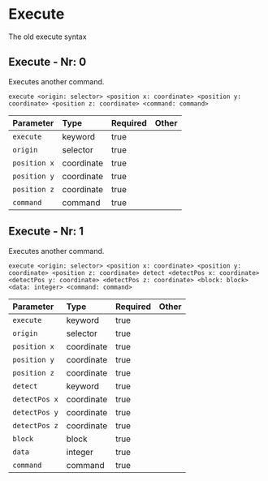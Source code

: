 # Execute

The old execute syntax

## Execute - Nr: 0

Executes another command.

```mcfunction
execute <origin: selector> <position x: coordinate> <position y: coordinate> <position z: coordinate> <command: command>
```

| Parameter    | Type       | Required | Other |
| :----------- | :--------- | :------- | :---- |
| `execute`    | keyword    | true     |       |
| `origin`     | selector   | true     |       |
| `position x` | coordinate | true     |       |
| `position y` | coordinate | true     |       |
| `position z` | coordinate | true     |       |
| `command`    | command    | true     |       |



## Execute - Nr: 1

Executes another command.

```mcfunction
execute <origin: selector> <position x: coordinate> <position y: coordinate> <position z: coordinate> detect <detectPos x: coordinate> <detectPos y: coordinate> <detectPos z: coordinate> <block: block> <data: integer> <command: command>
```

| Parameter     | Type       | Required | Other |
| :------------ | :--------- | :------- | :---- |
| `execute`     | keyword    | true     |       |
| `origin`      | selector   | true     |       |
| `position x`  | coordinate | true     |       |
| `position y`  | coordinate | true     |       |
| `position z`  | coordinate | true     |       |
| `detect`      | keyword    | true     |       |
| `detectPos x` | coordinate | true     |       |
| `detectPos y` | coordinate | true     |       |
| `detectPos z` | coordinate | true     |       |
| `block`       | block      | true     |       |
| `data`        | integer    | true     |       |
| `command`     | command    | true     |       |

